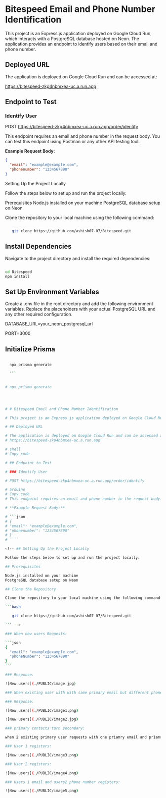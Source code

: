 # Bitespeed Email and Phone Number Identification

This project is an Express.js application deployed on Google Cloud Run, which interacts with a PostgreSQL database hosted on Neon. The application provides an endpoint to identify users based on their email and phone number.

## Deployed URL

The application is deployed on Google Cloud Run and can be accessed at:

https://bitespeed-zkp4nbmxea-uc.a.run.app

## Endpoint to Test

### Identify User

POST https://bitespeed-zkp4nbmxea-uc.a.run.app/order/identify

This endpoint requires an email and phone number in the request body. You can test this endpoint using Postman or any other API testing tool.

**Example Request Body:**

```json
{
  "email": "example@example.com",
  "phonenumber": "1234567890"
}
```

Setting Up the Project Locally

Follow the steps below to set up and run the project locally:

Prerequisites
Node.js installed on your machine
PostgreSQL database setup on Neon

Clone the repository to your local machine using the following command:

```bash

   git clone https://github.com/ashish07-07/Bitespeed.git

```

## Install Dependencies

Navigate to the project directory and install the required dependencies:

```bash

cd Bitespeed
npm install

```

## Set Up Environment Variables

Create a .env file in the root directory and add the following environment variables. Replace the placeholders with your actual PostgreSQL URL and any other required configuration.

DATABASE_URL=your_neon_postgresql_url

PORT=3000

## Initialize Prisma

`````bash

  npx prisma generate

  ```


# npx prisma generate




# # Bitespeed Email and Phone Number Identification

# This project is an Express.js application deployed on Google Cloud Run, which interacts with a PostgreSQL database hosted on Neon. The application provides an endpoint to identify users based on their email and phone number.

# ## Deployed URL

# The application is deployed on Google Cloud Run and can be accessed at:
# https://bitespeed-zkp4nbmxea-uc.a.run.app

# shell
# Copy code

# ## Endpoint to Test

# ### Identify User

# POST https://bitespeed-zkp4nbmxea-uc.a.run.app/order/identify

# arduino
# Copy code
# This endpoint requires an email and phone number in the request body. You can test this endpoint using Postman or any other API testing tool.

# **Example Request Body:**

# ```json
# {
# "email": "example@example.com",
# "phonenumber": "1234567890"
# }
# ````

<!-- ## Setting Up the Project Locally

Follow the steps below to set up and run the project locally:

## Prerequisites

Node.js installed on your machine
PostgreSQL database setup on Neon

## Clone the Repository

Clone the repository to your local machine using the following command:

```bash

   git clone https://github.com/ashish07-07/Bitespeed.git

``` -->

### When new users Requests:

```json
{
  "email": "example@example.com",
  "phoneNumber": "1234567890"
}
```

### Response:

![New users](./PUBLIC/image.jpg)

### When existing user with with same primary email but different phonenumber Requests makes them a secondary users :

### Response:

![New users](./PUBLIC/image1.png)

![New users](./PUBLIC/image2.jpg)

### primary contacts turn secondary:

when 2 existing primary user requests with one priamry email and priamry phonenumber then one with the phonenumber is linked to priamry email and its linked

### User 1 registers:

![New users](./PUBLIC/image3.png)

### User 2 registers:

![New users](./PUBLIC/image4.png)

### Users 1 email and users2 phone number registers:

![New users](./PUBLIC/image5.png)
`````
